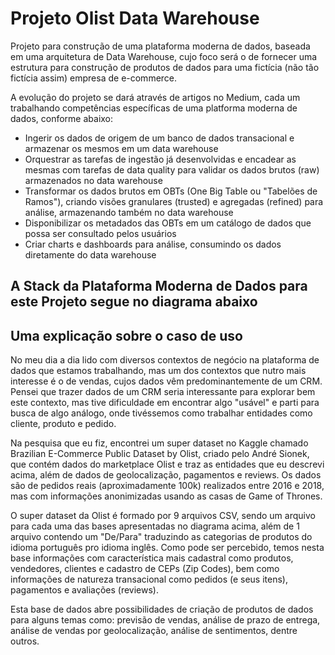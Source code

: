 # Projeto Olist Data Warehouse

Projeto para construção de uma plataforma moderna de dados, baseada em uma arquitetura de Data Warehouse, cujo foco será o de fornecer uma estrutura para construção de produtos de dados para uma fictícia (não tão fictícia assim) empresa de e-commerce.

A evolução do projeto se dará através de artigos no Medium, cada um trabalhando competências específicas de uma platforma moderna de dados, conforme abaixo:

- Ingerir os dados de origem de um banco de dados transacional e armazenar os mesmos em um data warehouse
- Orquestrar as tarefas de ingestão já desenvolvidas e encadear as mesmas com tarefas de data quality para validar os dados brutos (raw) armazenados no data warehouse
- Transformar os dados brutos em OBTs (One Big Table ou "Tabelões de Ramos"), criando visões granulares (trusted) e agregadas (refined) para análise, armazenando também no data warehouse
- Disponibilizar os metadados das OBTs em um catálogo de dados que possa ser consultado pelos usuários
- Criar charts e dashboards para análise, consumindo os dados diretamente do data warehouse

## A Stack da Plataforma Moderna de Dados para este Projeto segue no diagrama abaixo

## Uma explicação sobre o caso de uso

No meu dia a dia lido com diversos contextos de negócio na plataforma de dados que estamos trabalhando, mas um dos contextos que nutro mais interesse é o de vendas, cujos dados vêm predominantemente de um CRM. Pensei que trazer dados de um CRM seria interessante para explorar bem este contexto, mas tive dificuldade em encontrar algo "usável" e parti para busca de algo análogo, onde tivéssemos como trabalhar entidades como cliente, produto e pedido.

Na pesquisa que eu fiz, encontrei um super dataset no Kaggle chamado Brazilian E-Commerce Public Dataset by Olist, criado pelo André Sionek, que contém dados do marketplace Olist e traz as entidades que eu descrevi acima, além de dados de geolocalização, pagamentos e reviews. Os dados são de pedidos reais (aproximadamente 100k) realizados entre 2016 e 2018, mas com informações anonimizadas usando as casas de Game of Thrones.

O super dataset da Olist é formado por 9 arquivos CSV, sendo um arquivo para cada uma das bases apresentadas no diagrama acima, além de 1 arquivo contendo um "De/Para" traduzindo as categorias de produtos do idioma português pro idioma inglês. Como pode ser percebido, temos nesta base informações com característica mais cadastral como produtos, vendedores, clientes e cadastro de CEPs (Zip Codes), bem como informações de natureza transacional como pedidos (e seus itens), pagamentos e avaliações (reviews).

Esta base de dados abre possibilidades de criação de produtos de dados para alguns temas como: previsão de vendas, análise de prazo de entrega, análise de vendas por geolocalização, análise de sentimentos, dentre outros.
